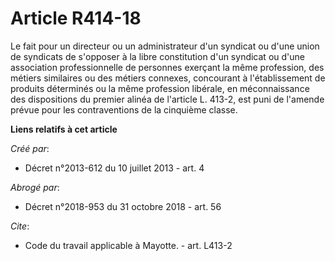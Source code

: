 # Article R414-18

Le fait pour un directeur ou un administrateur d'un syndicat ou d'une union de syndicats de s'opposer à la libre constitution
d'un syndicat ou d'une association professionnelle de personnes exerçant la même profession, des métiers similaires ou des
métiers connexes, concourant à l'établissement de produits déterminés ou la même profession libérale, en méconnaissance des
dispositions du premier alinéa de l'article L. 413-2, est puni de l'amende prévue pour les contraventions de la cinquième
classe.

**Liens relatifs à cet article**

_Créé par_:

  - Décret n°2013-612 du 10 juillet 2013 - art. 4

_Abrogé par_:

  - Décret n°2018-953 du 31 octobre 2018 - art. 56

_Cite_:

  - Code du travail applicable à Mayotte. - art. L413-2
